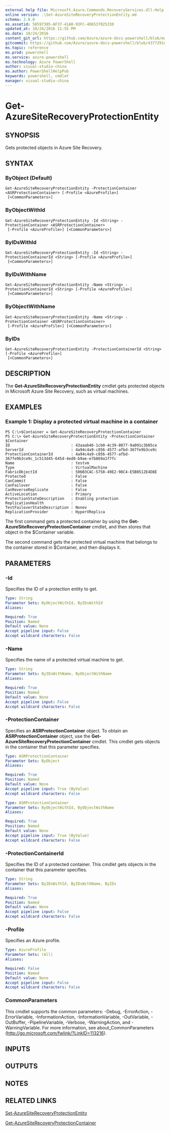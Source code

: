 ```yaml
---
external help file: Microsoft.Azure.Commands.RecoveryServices.dll-Help.xml
online version: .\Set-AzureSiteRecoveryProtectionEntity.md
schema: 2.0.0
ms.assetid: 58597305-AF37-41A0-93FC-4D6537025330
updated_at: 10/24/2016 11:55 PM
ms.date: 10/24/2016
content_git_url: https://github.com/Azure/azure-docs-powershell/blob/master/azureps-cmdlets-docs/ServiceManagement/Azure.SiteRecovery/v0.9.8/Get-AzureSiteRecoveryProtectionEntity.md
gitcommit: https://github.com/Azure/azure-docs-powershell/blob/4377291ee360e58e2c1c5d644155daf6a0279055/azureps-cmdlets-docs/ServiceManagement/Azure.SiteRecovery/v0.9.8/Get-AzureSiteRecoveryProtectionEntity.md
ms.topic: reference
ms.prod: powershell
ms.service: azure-powershell
ms.technology: Azure PowerShell
author: visual-studio-china
ms.author: PowerShellHelpPub
keywords: powershell, cmdlet
manager: visual-studio-china
---
```


# Get-AzureSiteRecoveryProtectionEntity

## SYNOPSIS
Gets protected objects in Azure Site Recovery.

## SYNTAX

### ByObject (Default)
```
Get-AzureSiteRecoveryProtectionEntity -ProtectionContainer <ASRProtectionContainer> [-Profile <AzureProfile>]
 [<CommonParameters>]
```

### ByObjectWithId
```
Get-AzureSiteRecoveryProtectionEntity -Id <String> -ProtectionContainer <ASRProtectionContainer>
 [-Profile <AzureProfile>] [<CommonParameters>]
```

### ByIDsWithId
```
Get-AzureSiteRecoveryProtectionEntity -Id <String> -ProtectionContainerId <String> [-Profile <AzureProfile>]
 [<CommonParameters>]
```

### ByIDsWithName
```
Get-AzureSiteRecoveryProtectionEntity -Name <String> -ProtectionContainerId <String> [-Profile <AzureProfile>]
 [<CommonParameters>]
```

### ByObjectWithName
```
Get-AzureSiteRecoveryProtectionEntity -Name <String> -ProtectionContainer <ASRProtectionContainer>
 [-Profile <AzureProfile>] [<CommonParameters>]
```

### ByIDs
```
Get-AzureSiteRecoveryProtectionEntity -ProtectionContainerId <String> [-Profile <AzureProfile>]
 [<CommonParameters>]
```

## DESCRIPTION
The **Get-AzureSiteRecoveryProtectionEntity** cmdlet gets protected objects in Microsoft Azure Site Recovery, such as virtual machines.

## EXAMPLES

### Example 1: Display a protected virtual machine in a container
```
PS C:\>$Container = Get-AzureSiteRecoveryProtectionContainer
PS C:\> Get-AzureSiteRecoveryProtectionEntity -ProtectionContainer $Container 
ID                           : 43aaab46-1cb0-4c39-8077-9a091c3b05ce
ServerId                     : 4a94c4a9-c856-4577-afbd-367fe9b3ce9c
ProtectionContainerId        : 4a94c4a9-c856-4577-afbd-367fe9b3ce9c_1c513d45-645d-4ed0-b9ae-e7b869a1f7fc
Name                         : testvm
Type                         : VirtualMachine
FabricObjectId               : 506B3CAC-5758-49E2-98C4-E5B0512E4D8E
Protected                    : False
CanCommit                    : False
CanFailover                  : False
CanReverseReplicate          : False
ActiveLocation               : Primary
ProtectionStateDescription   : Enabling protection
ReplicationHealth            : 
TestFailoverStateDescription : Nonev
ReplicationProvider          : HyperVReplica
```

The first command gets a protected container by using the **Get-AzureSiteRecoveryProtectionContainer** cmdlet, and then stores that object in the $Container variable.

The second command gets the protected virtual machine that belongs to the container stored in $Container, and then displays it.

## PARAMETERS

### -Id
Specifies the ID of a protection entity to get.

```yaml
Type: String
Parameter Sets: ByObjectWithId, ByIDsWithId
Aliases: 

Required: True
Position: Named
Default value: None
Accept pipeline input: False
Accept wildcard characters: False
```

### -Name
Specifies the name of a protected virtual machine to get.

```yaml
Type: String
Parameter Sets: ByIDsWithName, ByObjectWithName
Aliases: 

Required: True
Position: Named
Default value: None
Accept pipeline input: False
Accept wildcard characters: False
```

### -ProtectionContainer
Specifies an **ASRProtectionContainer** object.
To obtain an **ASRProtectionContainer** object, use the **Get-AzureSiteRecoveryProtectionContainer** cmdlet.
This cmdlet gets objects in the container that this parameter specifies.

```yaml
Type: ASRProtectionContainer
Parameter Sets: ByObject
Aliases: 

Required: True
Position: Named
Default value: None
Accept pipeline input: True (ByValue)
Accept wildcard characters: False
```

```yaml
Type: ASRProtectionContainer
Parameter Sets: ByObjectWithId, ByObjectWithName
Aliases: 

Required: True
Position: Named
Default value: None
Accept pipeline input: True (ByValue)
Accept wildcard characters: False
```

### -ProtectionContainerId
Specifies the ID of a protected container.
This cmdlet gets objects in the container that this parameter specifies.

```yaml
Type: String
Parameter Sets: ByIDsWithId, ByIDsWithName, ByIDs
Aliases: 

Required: True
Position: Named
Default value: None
Accept pipeline input: False
Accept wildcard characters: False
```

### -Profile
Specifies an Azure profile.

```yaml
Type: AzureProfile
Parameter Sets: (All)
Aliases: 

Required: False
Position: Named
Default value: None
Accept pipeline input: False
Accept wildcard characters: False
```

### CommonParameters
This cmdlet supports the common parameters: -Debug, -ErrorAction, -ErrorVariable, -InformationAction, -InformationVariable, -OutVariable, -OutBuffer, -PipelineVariable, -Verbose, -WarningAction, and -WarningVariable. For more information, see about_CommonParameters (http://go.microsoft.com/fwlink/?LinkID=113216).

## INPUTS

## OUTPUTS

## NOTES

## RELATED LINKS

[Set-AzureSiteRecoveryProtectionEntity](./Set-AzureSiteRecoveryProtectionEntity.md)

[Get-AzureSiteRecoveryProtectionContainer](./Get-AzureSiteRecoveryProtectionContainer.md)


